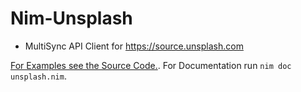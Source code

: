 # Nim-Unsplash

- MultiSync API Client for https://source.unsplash.com

[For Examples see the Source Code.](https://github.com/juancarlospaco/nim-unsplash/blob/master/src/unsplash.nim#L103-L114).
For Documentation run `nim doc unsplash.nim`.
